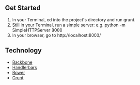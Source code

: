 
## Get Started
1. In your Terminal, cd into the project's directory and run grunt.
2. Still in your Terminal, run a simple server: e.g. python -m SimpleHTTPServer 8000
3. In your browser, go to http://localhost:8000/

## Technology
- [Backbone](http://backbonejs.org/)
- [Handlerbars](http://handlebarsjs.com/)
- [Bower](http://bower.io/)
- [Grunt](http://gruntjs.com/)



